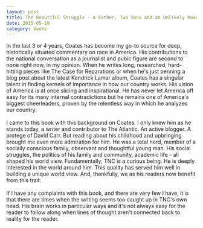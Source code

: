 ```yaml
---
layout: post
title: The Beautiful Struggle - A Father, Two Sons and an Unlikely Road to Manhood 
date: 2015-05-19
category: books
---
```

In the last 3 or 4 years, Coates has become my go-to source for deep, historically situated commentary on race in America. His contributions to the national conversation as a journalist and pubic figure are second to none right now, in my opinion. When he writes long, researched, hard-hitting pieces like The Case for Reparations or when he's just penning a blog post about the latest Kendrick Lamar album, Coates has a singular talent in finding kernels of importance in how our country works. His vision of America is at once slicing and inspirational. He has never let America off easy for its many internal contradictions but he remains one of America's biggest cheerleaders, proven by the relentless way in which he analyzes our country.<br/><br/>I came to this book with this background on Coates. I only knew him as he stands today, a writer and contributor to The Atlantic. An active blogger. A protege of David Carr. But reading about his childhood and upbringing brought me even more admiration for him. He was a total nerd, member of a socially conscious family, observant and thoughtful young man. His social struggles, the politics of his family and community, academic life - all shaped his world view. Fundamentally, TNC is a curious being. He is deeply interested in the world around him. This quality has served him well in building a unique world view. And, thankfully, we as his readers now benefit from this trait.<br/><br/>If I have any complaints with this book, and there are very few I have, it is that there are times when the writing seems too caught up in TNC's own head. His brain works in particular ways and it's not always easy for the reader to follow along when lines of thought aren't connected back to reality for the reader.
